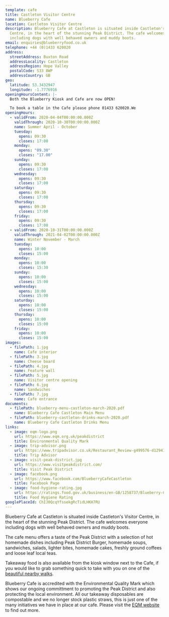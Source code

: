 ```yaml
---
template: cafe
title: Castleton Visitor Centre
name: Blueberry Cafe
location: Castleton Visitor Centre
description: Blueberry Cafe at Castleton is situated inside Castleton's Visitor
  Centre, in the heart of the stunning Peak District. The cafe welcomes everyone
  including dogs with well behaved owners and muddy boots.
email: enquiries@blueberryfood.co.uk
telephone: +44 (0)1433 620020
address:
  streetAddress: Buxton Road
  addressLocality: Castleton
  addressRegion: Hope Valley
  postalCode: S33 8WP
  addressCountry: GB
geo:
  latitude: 53.3432947
  longitude: -1.7776916
openingHoursContent: |-
  Both the Blueberry Kiosk and Cafe are now OPEN!

  To book a table in the Cafe please phone 01433 620020.We
openingHours:
  - validFrom: 2020-04-04T00:00:00.000Z
    validThrough: 2020-10-30T00:00:00.000Z
    name: Summer April - October
    tuesday:
      opens: 09:30
      closes: 17:00
    monday:
      opens: "09.30"
      closes: "17.00"
    sunday:
      opens: 09:30
      closes: 17:00
    wednesday:
      opens: 09:30
      closes: 17:00
    saturday:
      opens: 09:30
      closes: 17:00
    thursday:
      opens: 09:30
      closes: 17:00
    friday:
      opens: 09:30
      closes: 17:00
  - validFrom: 2020-10-31T00:00:00.000Z
    validThrough: 2021-04-02T00:00:00.000Z
    name: Winter November - March
    tuesday:
      opens: 10:00
      closes: 15:00
    monday:
      opens: 10:00
      closes: 15:30
    sunday:
      opens: 10:00
      closes: 15:00
    wednesday:
      opens: 10:00
      closes: 15:00
    saturday:
      opens: 10:00
      closes: 15:00
    thursday:
      opens: 10:00
      closes: 15:00
    friday:
      opens: 10:00
      closes: 15:00
images:
  - filePath: 1.jpg
    name: Cafe interior
  - filePath: 3.jpg
    name: Cheese board
  - filePath: 4.jpg
    name: Feature wall
  - filePath: 5.jpg
    name: Visitor centre opening
  - filePath: 6.jpg
    name: Sandwiches
  - filePath: 7.jpg
    name: Cafe entrance
documents:
  - filePath: blueberry-menu-castleton-march-2020.pdf
    name: Blueberry Cafe Castleton Main Menu
  - filePath: blueberry-castleton-drinks-march-2020.pdf
    name: Blueberry Cafe Castleton Drinks Menu
links:
  - image: eqm-logo.png
    url: https://www.eqm.org.uk/peakdistrict
    title: Environmental Quality Mark
  - image: trip-advisor.png
    url: https://www.tripadvisor.co.uk/Restaurant_Review-g499576-d12941738-Reviews-Blueberry_Cafe_Castleton-Castleton_Hope_Valley_Peak_District_National_Park_Engla.html
    title: Trip Advisor
  - image: visit-peak-district.jpg
    url: https://www.visitpeakdistrict.com/
    title: Visit Peak District
  - image: facebook.png
    url: https://www.facebook.com/BlueberryCafeCastleton
    title: Facebook Page
  - image: food-hygiene-rating.jpg
    url: https://ratings.food.gov.uk/business/en-GB/1258737/Blueberry-Cafe-(Castleton)-Ltd.-Hope-Valley
    title: Food Hygiene Rating
googlePlaceId: ChIJ0QcqYfssekgRcTidLHKH7RU
---
```


Blueberry Cafe at Castleton is situated inside Castleton's Visitor Centre, in the heart of the stunning Peak District. The cafe welcomes everyone including dogs with well behaved owners and muddy boots.

The cafe menu offers a taste of the Peak District with a selection of hot homemade dishes including Peak District Burger, homemade soups, sandwiches, salads, lighter bites, homemade cakes, freshly ground coffees and loose leaf local teas.

Takeaway food is also available from the kiosk window next to the Cafe, if you would like to grab something quick to take with you on one of the [beautiful nearby walks](https://www.visitpeakdistrict.com/things-to-do/activities/walking-and-hiking/10-great-walks-in-the-peak-district-and-derbyshire).

Blueberry Cafe is accredited with the Environmental Quality Mark which shows our ongoing committment to promoting the Peak District and also protecting the local environment. All our takeaway disposables are compostable and we no longer stock plastic straws, this is just one of the many initiatives we have in place at our cafe. Please visit the [EQM website](http://www.eqm.org.uk/peakdistrict/about-eqm.asp) to find out more.
